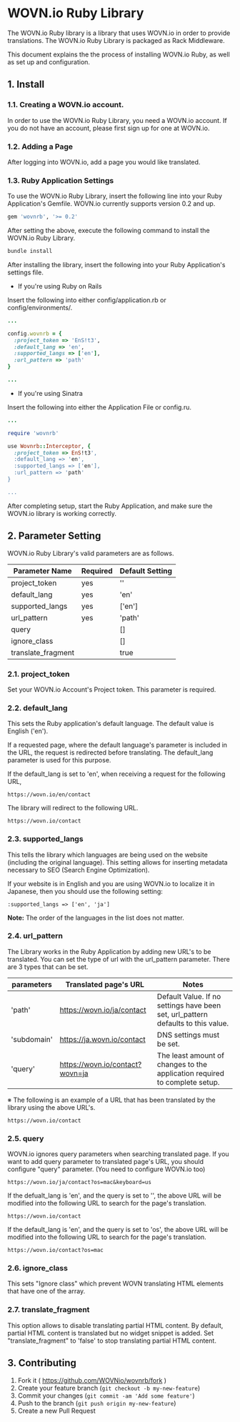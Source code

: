 # WOVN.io Ruby Library

The WOVN.io Ruby library is a library that uses WOVN.io in order to provide translations. The WOVN.io Ruby Library is packaged as Rack Middleware.

This document explains the the process of installing WOVN.io Ruby, as well as set up and configuration.

## 1. Install

### 1.1. Creating a WOVN.io account.

In order to use the WOVN.io Ruby Library, you need a WOVN.io account. If you do not have an account, please first sign up for one at WOVN.io.

### 1.2. Adding a Page

After logging into WOVN.io, add a page you would like translated.

### 1.3. Ruby Application Settings

To use the WOVN.io Ruby Library, insert the following line into your Ruby Application's Gemfile. WOVN.io currently supports version 0.2 and up.

```ruby
gem 'wovnrb', '>= 0.2'
```

After setting the above, execute the following command to install the WOVN.io Ruby Library.

```bash
bundle install
```

After installing the library, insert the following into your Ruby Application's settings file.

* If you're using Ruby on Rails

Insert the following into either config/application.rb or config/environments/.

```ruby
...

config.wovnrb = {
  :project_token => 'EnS!t3',
  :default_lang => 'en',
  :supported_langs => ['en'],
  :url_pattern => 'path'
}

...
```

* If you're using Sinatra

Insert the following into either the Application File or config.ru.

```ruby
...

require 'wovnrb'

use Wovnrb::Interceptor, {
  :project_token => EnS!t3',
  :default_lang => 'en',
  :supported_langs => ['en'],
  :url_pattern => 'path'
}

...
```

After completing setup, start the Ruby Application, and make sure the WOVN.io library is working correctly.

## 2. Parameter Setting

WOVN.io Ruby Library's valid parameters are as follows.

Parameter Name     | Required | Default Setting
------------------ | -------- | ----------------
project_token      | yes      | ''
default_lang       | yes      | 'en'
supported_langs    | yes      | ['en']
url_pattern        | yes      | 'path'
query              |          | []
ignore_class       |          | []
translate_fragment |          | true

### 2.1. project_token

Set your WOVN.io Account's Project token. This parameter is required.

### 2.2. default_lang

This sets the Ruby application's default language. The default value is English ('en').

If a requested page, where the default language's parameter is included in the URL, the request is redirected before translating. The default_lang parameter is used for this purpose.

If the default_lang is set to 'en', when receiving a request for the following URL,

	https://wovn.io/en/contact

The library will redirect to the following URL.

	https://wovn.io/contact

### 2.3. supported_langs
This tells the library which languages are being used on the website (including
the original language). This setting allows for inserting metadata necessary to
SEO (Search Engine Optimization).

If your website is in English and you are using WOVN.io to localize it in
Japanese, then you should use the following setting:
```
:supported_langs => ['en', 'ja']
```
**Note:** The order of the languages in the list does not matter.

### 2.4. url_pattern

The Library works in the Ruby Application by adding new URL's to be translated. You can set the type of url with the url_pattern parameter. There are 3 types that can be set.

parameters  | Translated page's URL           | Notes
----------- | ------------------------------- | -------
'path'      | https://wovn.io/ja/contact      | Default Value. If no settings have been set, url_pattern defaults to this value.
'subdomain' | https://ja.wovn.io/contact      | DNS settings must be set.
'query'     | https://wovn.io/contact?wovn=ja | The least amount of changes to the application required to complete setup.

※ The following is an example of a URL that has been translated by the library using the above URL's.

	https://wovn.io/contact

### 2.5. query

WOVN.io ignores query parameters when searching translated page. If you want to add query parameter to translated page's URL, you should configure "query" parameter. (You need to configure WOVN.io too)

	https://wovn.io/ja/contact?os=mac&keyboard=us

If the defualt_lang is 'en', and the query is set to '', the above URL will be modified into the following URL to search for the page's translation.

	https://wovn.io/contact

If the default_lang is 'en', and the query is set to 'os', the above URL will be modified into the following URL to search for the page's translation.

	https://wovn.io/contact?os=mac

### 2.6. ignore_class

This sets "Ignore class" which prevent WOVN translating HTML elements that have one of the array.

### 2.7. translate_fragment

This option allows to disable translating partial HTML content. By default,
partial HTML content is translated but no widget snippet is added. Set
"translate_fragment" to 'false' to stop translating partial HTML content.

## 3. Contributing

1. Fork it ( https://github.com/WOVNio/wovnrb/fork )
2. Create your feature branch (`git checkout -b my-new-feature`)
3. Commit your changes (`git commit -am 'Add some feature'`)
4. Push to the branch (`git push origin my-new-feature`)
5. Create a new Pull Request
